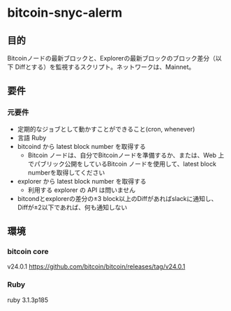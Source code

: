# bitcoin-snyc-alerm

## 目的
Bitcoinノードの最新ブロックと、Explorerの最新ブロックのブロック差分（以下 Diffとする）を監視するスクリプト。ネットワークは、Mainnet。

## 要件
### 元要件
- 定期的なジョブとして動かすことができること(cron, whenever)
- 言語 Ruby
- bitcoind から latest block number を取得する
    - Bitcoin ノードは、自分でBitcoinノードを準備するか、または、Web 上でパブリック公開をしているBitcoin ノードを使用して、latest block numberを取得してください
- explorer から latest block number を取得する
    - 利用する explorer の API は問いません
- bitcondとexplorerの差分の±3 block以上のDiffがあればslackに通知し、Diffが±2以下であれば、何も通知しない

## 環境
### bitcoin core
v24.0.1
https://github.com/bitcoin/bitcoin/releases/tag/v24.0.1

### Ruby
ruby 3.1.3p185


